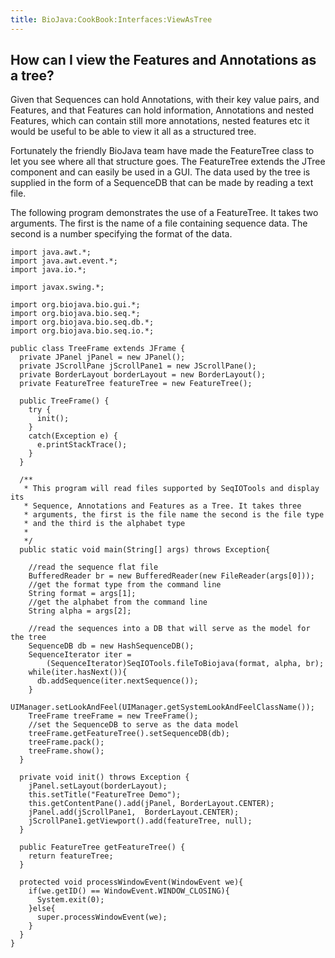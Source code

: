 ```yaml
---
title: BioJava:CookBook:Interfaces:ViewAsTree
---
```


How can I view the Features and Annotations as a tree?
------------------------------------------------------

Given that Sequences can hold Annotations, with their key value pairs,
and Features, and that Features can hold information, Annotations and
nested Features, which can contain still more annotations, nested
features etc it would be useful to be able to view it all as a
structured tree.

Fortunately the friendly BioJava team have made the FeatureTree class to
let you see where all that structure goes. The FeatureTree extends the
JTree component and can easily be used in a GUI. The data used by the
tree is supplied in the form of a SequenceDB that can be made by reading
a text file.

The following program demonstrates the use of a FeatureTree. It takes
two arguments. The first is the name of a file containing sequence data.
The second is a number specifying the format of the data.

    import java.awt.*;
    import java.awt.event.*;
    import java.io.*;

    import javax.swing.*;

    import org.biojava.bio.gui.*;
    import org.biojava.bio.seq.*;
    import org.biojava.bio.seq.db.*;
    import org.biojava.bio.seq.io.*;

    public class TreeFrame extends JFrame {
      private JPanel jPanel = new JPanel();
      private JScrollPane jScrollPane1 = new JScrollPane();
      private BorderLayout borderLayout = new BorderLayout();
      private FeatureTree featureTree = new FeatureTree();

      public TreeFrame() {
        try {
          init();
        }
        catch(Exception e) {
          e.printStackTrace();
        }
      }

      /**
       * This program will read files supported by SeqIOTools and display its
       * Sequence, Annotations and Features as a Tree. It takes three
       * arguments, the first is the file name the second is the file type
       * and the third is the alphabet type
       *
       */
      public static void main(String[] args) throws Exception{

        //read the sequence flat file
        BufferedReader br = new BufferedReader(new FileReader(args[0]));
        //get the format type from the command line
        String format = args[1];
        //get the alphabet from the command line
        String alpha = args[2];

        //read the sequences into a DB that will serve as the model for the tree
        SequenceDB db = new HashSequenceDB();
        SequenceIterator iter =
            (SequenceIterator)SeqIOTools.fileToBiojava(format, alpha, br);
        while(iter.hasNext()){
          db.addSequence(iter.nextSequence());
        }
        UIManager.setLookAndFeel(UIManager.getSystemLookAndFeelClassName());
        TreeFrame treeFrame = new TreeFrame();
        //set the SequenceDB to serve as the data model
        treeFrame.getFeatureTree().setSequenceDB(db);
        treeFrame.pack();
        treeFrame.show();
      }

      private void init() throws Exception {
        jPanel.setLayout(borderLayout);
        this.setTitle("FeatureTree Demo");
        this.getContentPane().add(jPanel, BorderLayout.CENTER);
        jPanel.add(jScrollPane1,  BorderLayout.CENTER);
        jScrollPane1.getViewport().add(featureTree, null);
      }

      public FeatureTree getFeatureTree() {
        return featureTree;
      }

      protected void processWindowEvent(WindowEvent we){
        if(we.getID() == WindowEvent.WINDOW_CLOSING){
          System.exit(0);
        }else{
          super.processWindowEvent(we);
        }
      }
    }
